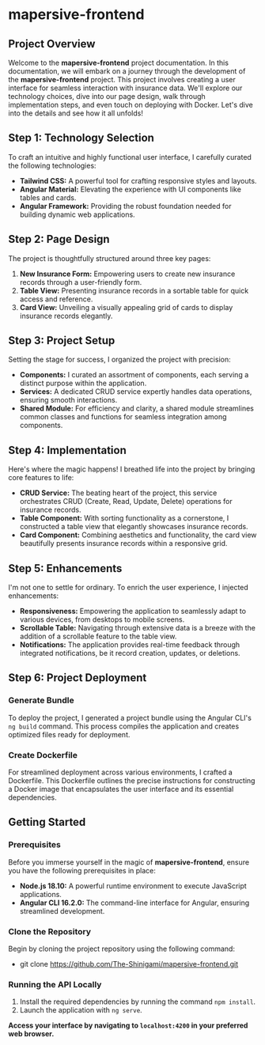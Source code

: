 # mapersive-frontend

## Project Overview

Welcome to the **mapersive-frontend** project documentation. In this documentation, we will embark on a journey through the development of the **mapersive-frontend** project. This project involves creating a user interface for seamless interaction with insurance data. We'll explore our technology choices, dive into our page design, walk through implementation steps, and even touch on deploying with Docker. Let's dive into the details and see how it all unfolds!

## Step 1: Technology Selection

To craft an intuitive and highly functional user interface, I carefully curated the following technologies:

- **Tailwind CSS:** A powerful tool for crafting responsive styles and layouts.
- **Angular Material:** Elevating the experience with UI components like tables and cards.
- **Angular Framework:** Providing the robust foundation needed for building dynamic web applications.

## Step 2: Page Design

The project is thoughtfully structured around three key pages:

1. **New Insurance Form:** Empowering users to create new insurance records through a user-friendly form.
2. **Table View:** Presenting insurance records in a sortable table for quick access and reference.
3. **Card View:** Unveiling a visually appealing grid of cards to display insurance records elegantly.

## Step 3: Project Setup

Setting the stage for success, I organized the project with precision:

- **Components:** I curated an assortment of components, each serving a distinct purpose within the application.
- **Services:** A dedicated CRUD service expertly handles data operations, ensuring smooth interactions.
- **Shared Module:** For efficiency and clarity, a shared module streamlines common classes and functions for seamless integration among components.

## Step 4: Implementation

Here's where the magic happens! I breathed life into the project by bringing core features to life:

- **CRUD Service:** The beating heart of the project, this service orchestrates CRUD (Create, Read, Update, Delete) operations for insurance records.
- **Table Component:** With sorting functionality as a cornerstone, I constructed a table view that elegantly showcases insurance records.
- **Card Component:** Combining aesthetics and functionality, the card view beautifully presents insurance records within a responsive grid.

## Step 5: Enhancements

I'm not one to settle for ordinary. To enrich the user experience, I injected enhancements:

- **Responsiveness:** Empowering the application to seamlessly adapt to various devices, from desktops to mobile screens.
- **Scrollable Table:** Navigating through extensive data is a breeze with the addition of a scrollable feature to the table view.
- **Notifications:** The application provides real-time feedback through integrated notifications, be it record creation, updates, or deletions.

## Step 6: Project Deployment

### Generate Bundle
To deploy the project, I generated a project bundle using the Angular CLI's `ng build` command. This process compiles the application and creates optimized files ready for deployment.

### Create Dockerfile
For streamlined deployment across various environments, I crafted a Dockerfile. This Dockerfile outlines the precise instructions for constructing a Docker image that encapsulates the user interface and its essential dependencies.

## Getting Started

### Prerequisites

Before you immerse yourself in the magic of **mapersive-frontend**, ensure you have the following prerequisites in place:

- **Node.js 18.10:** A powerful runtime environment to execute JavaScript applications.
- **Angular CLI 16.2.0:** The command-line interface for Angular, ensuring streamlined development.

### Clone the Repository

Begin by cloning the project repository using the following command:
- git clone https://github.com/The-Shinigami/mapersive-frontend.git

### Running the API Locally

1. Install the required dependencies by running the command `npm install`.
2. Launch the application with `ng serve`.
   
**Access your interface by navigating to `localhost:4200` in your preferred web browser.**


